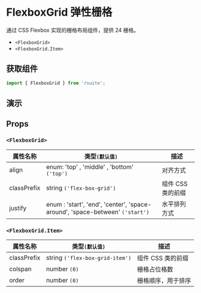 # FlexboxGrid 弹性栅格

通过 CSS Flexbox 实现的栅格布局组件，提供 24 栅格。

* `<FlexboxGrid>`
* `<FlexboxGrid.Item>`

## 获取组件

```js
import { FlexboxGrid } from 'rsuite';
```

## 演示

<!--{demo}-->

## Props

### `<FlexboxGrid>`

| 属性名称    | 类型`(默认值)`                                                               | 描述              |
| ----------- | ---------------------------------------------------------------------------- | ----------------- |
| align       | enum: 'top' , 'middle' , 'bottom' `('top')`                                  | 对齐方式          |
| classPrefix | string `('flex-box-grid')`                                                   | 组件 CSS 类的前缀 |
| justify     | enum : 'start', 'end', 'center', 'space-around', 'space-between' `('start')` | 水平排列方式      |

### `<FlexboxGrid.Item>`

| 属性名称    | 类型`(默认值)`                  | 描述               |
| ----------- | ------------------------------- | ------------------ |
| classPrefix | string `('flex-box-grid-item')` | 组件 CSS 类的前缀  |
| colspan     | number `(0)`                    | 栅格占位格数       |
| order       | number `(0)`                    | 栅格顺序，用于排序 |

